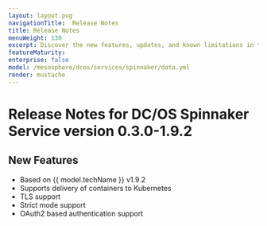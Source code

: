 ```yaml
---
layout: layout.pug
navigationTitle:  Release Notes
title: Release Notes
menuWeight: 130
excerpt: Discover the new features, updates, and known limitations in this release of the DC/OS Spinnaker Service
featureMaturity:
enterprise: false
model: /mesosphere/dcos/services/spinnaker/data.yml
render: mustache
---
```


# Release Notes for DC/OS Spinnaker Service version 0.3.0-1.9.2

## New Features
* Based on {{ model.techName }} v1.9.2
* Supports delivery of containers to Kubernetes
* TLS support
* Strict mode support
* OAuth2 based authentication support
